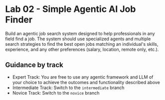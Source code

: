 # Lab 02 - Simple Agentic AI Job Finder

Build an agentic job search system designed to help professionals in any field find a job. The system should use specialized agents and multiple search strategies to find the best open jobs matching an individual's skills, experience, and any other preferences (salary, location, remote only, etc.).


## Guidance by track

- Expert Track: You are free to use any agentic framework and LLM of your choice to achieve the outcomes and functionality described above
- Intermediate Track: Switch to the `intermediate` branch
- Novice Track: Switch to the `novice` branch


